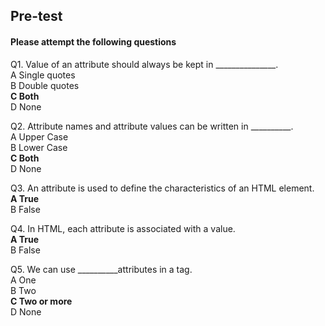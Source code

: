 ## Pre-test
#### Please attempt the following questions

Q1. Value of an attribute should always be kept in _______________.<br>
A  Single quotes<br>
B  Double quotes<br>
<b>C  Both</b><br>
D  None<br>

Q2. Attribute names and attribute values can be written in __________. <br>
A  Upper Case<br>
B  Lower Case<br>
<b>C  Both</b><br>
D  None<br>

Q3. An attribute is used to define the characteristics of an HTML element.<br>
<b>A  True<br></b>
B   False<br>

Q4. In HTML, each attribute is associated with a value.<br>
<b>A  True<br></b>
B   False<br>

Q5. We can use __________attributes in a tag.<br>
A  One<br>
B Two<br>
<b>C  Two or more</br></b>
D  None<br>
